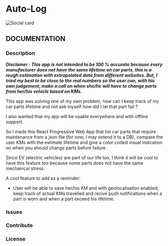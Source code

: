 # Auto-Log

![Social card](https://repository-images.githubusercontent.com/402507160/c2760c87-b9ce-4996-860c-181a58eff9b1)

## DOCUMENTATION

### Description

***Disclamer : This app is not intended to be 100 % accurate because every manufacturer does not have the same lifetime on car parts, this is a rough estimation with extrapolated data from different websites. But, I tried my best to be close to the real numbers so the user can, with his own judgement, make a call on when she/he will have to change parts from her/his vehicle based on KMs.***

This app was solving one of my own problem, how can I keep track of my car parts lifetime and not ask myself how did I let that part fail ?

I also wanted that my app will be usable everywhere and with offline support.

So I made this React Progressive Web App that list car parts that require maintenance from a json file (for now, I may extend it to a DB), compare the user KMs with the estimate lifetime and give a color coded visual indication on when you should change parts before failure.

Since EV (electric vehicles) are part of our life too, I think it will be cool to have this feature too because some parts does not have the same mechanical stress.

A cool feature to add as a reminder:

- User will be able to save her/his KM and with geolocalisation enabled, keep track of actual KMs travelled and recive push notifications when a part is worn and when a part exceed his lifetime.

### Issues

### Contribute

### License

